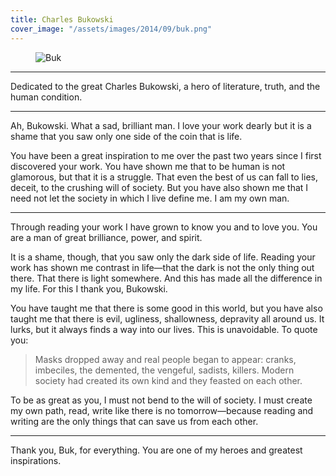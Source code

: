 ```yaml
---
title: Charles Bukowski
cover_image: "/assets/images/2014/09/buk.png"
---
```

<figure>
  <img data-layzr="/assets/images/2014/09/buk.png" alt="Buk">
</figure>

<hr class="hr--long">

<p class="text--lead">Dedicated to the great Charles Bukowski, a hero of literature, truth, and the human condition.</p>

<hr class="hr--long">

<p>Ah, Bukowski. What a sad, brilliant man. I love your work dearly but it is a shame that you saw only one side of the coin that is life.</p>

<p>You have been a great inspiration to me over the past two years since I first discovered your work. You have shown me that to be human is not glamorous, but that it is a struggle. That even the best of us can fall to lies, deceit, to the crushing will of society. But you have also shown me that I need not let the society in which I live define me. I am my own man.</p>

<hr class="hr--short">

<p>Through reading your work I have grown to know you and to love you. You are a man of great brilliance, power, and spirit.</p>

<p>It is a shame, though, that you saw only the dark side of life. Reading your work has shown me contrast in life—that the dark is not the only thing out there. That there is light somewhere. And this has made all the difference in my life. For this I thank you, Bukowski.</p>

<p>You have taught me that there is some good in this world, but you have also taught me that there is evil, ugliness, shallowness, depravity all around us. It lurks, but it always finds a way into our lives. This is unavoidable. To quote you:</p>

<blockquote>
  <p>Masks dropped away and real people began to appear: cranks, imbeciles, the demented, the vengeful, sadists, killers. Modern society had created its own kind and they feasted on each other.</p>
</blockquote>

<p>To be as great as you, I must not bend to the will of society. I must create my own path, read, write like there is no tomorrow—because reading and writing are the only things that can save us from each other.</p>

<hr class="hr--short">

<p>Thank you, Buk, for everything. You are one of my heroes and greatest inspirations.</p>
